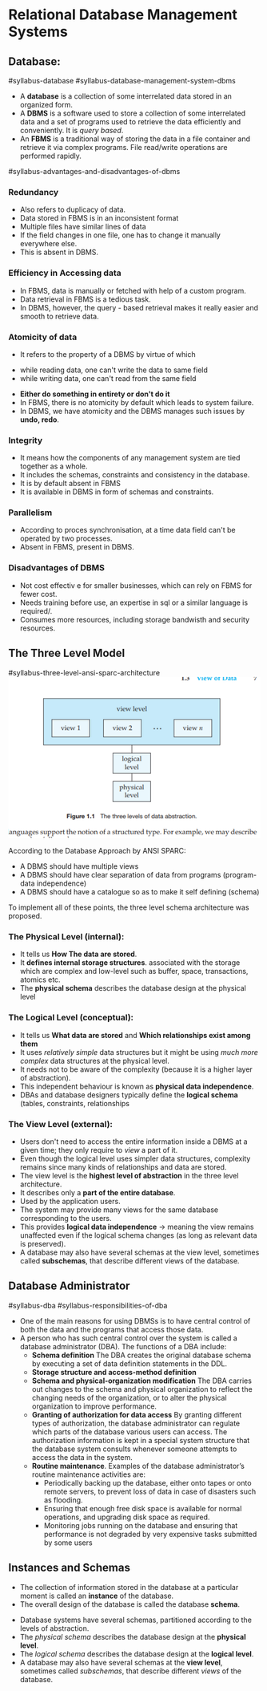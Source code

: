 # Relational Database Management Systems

## Database:
#syllabus-database
#syllabus-database-management-system-dbms  

* A **database** is a collection of some interrelated data stored in an organized form.
* A **DBMS** is a software used to store a collection of some interrelated data and a set of programs used to retrieve the data efficiently and conveniently. It is _query based_.
* An **FBMS** is a traditional way of storing the data in a file container and retrieve it via complex programs. File read/write operations are performed rapidly.

#syllabus-advantages-and-disadvantages-of-dbms
### Redundancy
* Also refers to duplicacy of data.
* Data stored in FBMS is in an inconsistent format
* Multiple files have similar lines of data
* If the field changes in one file, one has to change it manually everywhere else.
* This is absent in DBMS.

### Efficiency in Accessing data
* In FBMS, data is manually or fetched with help of a custom program.
* Data retrieval in FBMS is a tedious task.
* In DBMS, however, the query - based retrieval makes it really easier and smooth to retrieve data.

### Atomicity of data
* It refers to the property of a DBMS by virtue of which
- while reading data, one can't write the data to same field
- while writing data, one can't read from the same field
* **Either do something in entirety or don't do it**
* In FBMS, there is no atomicity by default which leads to system failure.
* In DBMS, we have atomicity and the DBMS manages such issues by **undo, redo**.

### Integrity
* It means how the components of any management system are tied together as a whole.
* It includes the schemas, constraints and consistency in the database.
* It is by default absent in FBMS
* It is available in DBMS in form of schemas and constraints.

### Parallelism
* According to proces synchronisation, at a time data field can't be operated by two processes.
* Absent in FBMS, present in DBMS.

### Disadvantages of DBMS
* Not cost effectiv e for smaller businesses, which can rely on FBMS for fewer cost.
* Needs training before use, an expertise in sql or a similar language is required/.
* Consumes more resources, including storage bandwisth and security resources.
## The Three Level Model
#syllabus-three-level-ansi-sparc-architecture
![01267912f8d00d9a24309202ea00481f.png](./01267912f8d00d9a24309202ea00481f.png) 

According to the Database Approach by ANSI SPARC:
* A DBMS should have multiple views
* A DBMS should have clear separation of data from programs (program-data independence)
* A DBMS should have a catalogue so as to make it self defining (schema)

To implement all of these points, the three level schema architecture was proposed.

### The Physical Level (internal):
* It tells us **How The data are stored**.
* It **defines internal storage structures**.
 associated with the storage which are complex and low-level such as buffer, space, transactions, atomics etc.
* The **physical schema** describes the database design at the physical level

### The Logical Level (conceptual):
* It tells us **What data are stored** and **Which relationships exist among them**
* It uses _relatively simple_ data structures but it might be using _much more complex_ data structures at the physical level.
* It needs not to be aware of the complexity (because it is a higher layer of abstraction).
* This independent behaviour is known as **physical data independence**.
* DBAs and database designers typically define the **logical schema** (tables, constraints, relationships

### The View Level (external):
* Users don't need to access the entire information inside a DBMS at a given time; they only require to _view_ a part of it.
* Even though the logical level uses simpler data structures, complexity remains since many kinds of relationships and data are stored.
* The view level is the **highest level of abstraction** in the three level architecture.
* It describes only a **part of the entire database**.
* Used by the application users.
* The system may provide many views for the same database corresponding to the users.
* This provides **logical data independence** → meaning the view remains unaffected even if the logical schema changes (as long as relevant data is preserved).
* A database may also have several schemas at the view level, sometimes called **subschemas**, that describe different views of the database.

## Database Administrator
#syllabus-dba #syllabus-responsibilities-of-dba
* One of the main reasons for using DBMSs is to have central control of both the data and the programs that access those data.
* A person who has such central control over the system is called a database administrator (DBA). The functions of a DBA include:
  - **Schema definition** The DBA creates the original database schema by executing a set of data definition statements in the DDL.
  - **Storage structure and access-method definition**
  - **Schema and physical-organization modification** The DBA carries out changes to the schema and physical organization to reflect the changing needs of the organization, or to alter the physical organization to improve performance.
  - **Granting of authorization for data access** By granting different types of authorization, the database administrator can regulate which parts of the database various users can access. The authorization information is kept in a special system structure that the database system consults whenever someone attempts to access the data in the system.
  - **Routine maintenance**. Examples of the database administrator’s routine maintenance activities are:
     * Periodically backing up the database, either onto tapes or onto remote servers, to prevent loss of data in case of disasters such as flooding.
     * Ensuring that enough free disk space is available for normal operations, and upgrading disk space as required.
     * Monitoring jobs running on the database and ensuring that performance is not degraded by very expensive tasks submitted by some users

## Instances and Schemas
* The collection of information stored in the database at a particular moment is called an **instance** of the database. 
* The overall design of the database is called the database **schema**.
- Database systems have several schemas, partitioned according to the levels of abstraction.
- The _physical schema_ describes the database design at the **physical level**.
- The _logical schema_ describes the database design at the **logical level**.
- A database may also have several schemas at the **view level**, sometimes called _subschemas_, that describe different _views_ of the database.

  